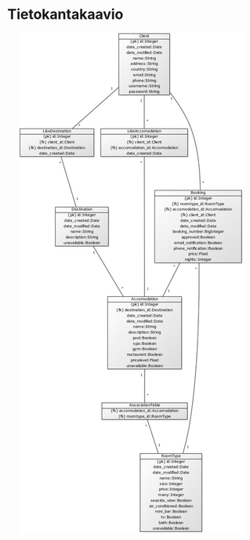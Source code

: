 # Tietokantakaavio



<p align="center">
  <img src="https://github.com/heidihas/Kaukokaipuu/blob/master/documentation/Pictures/kaukokaipuu_tietokantakaavio.jpg">
</p>
